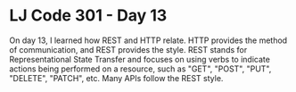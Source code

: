 # LJ Code 301 - Day 13

On day 13, I learned how REST and HTTP relate. HTTP provides the method of communication, and REST provides the style. REST stands for Representational State Transfer and focuses on using verbs to indicate actions being performed on a resource, such as "GET", "POST", "PUT", "DELETE", "PATCH", etc. Many APIs follow the REST style.